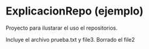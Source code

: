 # ExplicacionRepo (ejemplo)
Proyecto para ilustarar el uso el repositorios.

Incluye el archivo prueba.txt y file3. Borrado el file2